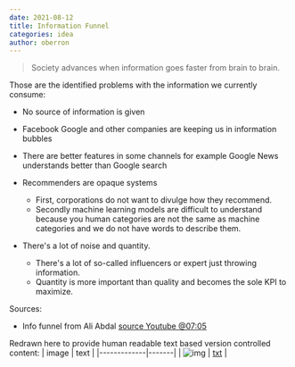 ```yaml
---
date: 2021-08-12
title: Information Funnel
categories: idea
author: oberron
---
```


> Society advances when information goes faster from brain to brain.

Those are the identified problems with the information we currently consume:

- No source of information is given
- Facebook Google and other companies are keeping us in information bubbles
- There are better features in some channels for example Google News understands better than Google search
- Recommenders are opaque systems
  - First, corporations do not want to divulge how they recommend. 
  - Secondly machine learning models are difficult to understand because you human categories are not the same as machine categories and we do not have words to describe them.

- There's a lot of noise and quantity. 
  - There's a lot of so-called influencers or expert just throwing information. 
  - Quantity is more important than quality and becomes the sole KPI to maximize.

Sources:
- Info funnel from Ali Abdal [source Youtube @07:05](https://youtu.be/lhpY1frNqdA)

Redrawn here to provide human readable text based version controlled content:
|     image   | text  |
|-------------|-------|
| ![img](http://www.plantuml.com/plantuml/proxy?cache=no&src=https://gist.githubusercontent.com/oberron/36e0394188b6f80e55157793f20e3a54/raw/funnel.puml) | [txt](https://gist.github.com/oberron/36e0394188b6f80e55157793f20e3a54) |
